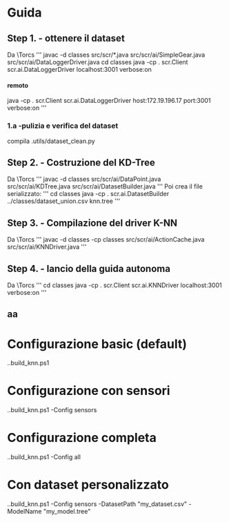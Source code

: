 # Guida

## Step 1. - ottenere il dataset
Da \Torcs
'''
javac -d classes src/scr/*.java src/scr/ai/SimpleGear.java src/scr/ai/DataLoggerDriver.java
cd classes
java -cp . scr.Client scr.ai.DataLoggerDriver localhost:3001 verbose:on
#### remoto
java -cp . scr.Client scr.ai.DataLoggerDriver host:172.19.196.17 port:3001 verbose:on
'''
### 1.a -pulizia e verifica del dataset
compila .utils/dataset_clean.py

## Step 2. - Costruzione del KD-Tree
Da \Torcs
'''
javac -d classes src/scr/ai/DataPoint.java src/scr/ai/KDTree.java src/scr/ai/DatasetBuilder.java
'''
Poi crea il file serializzato:
'''
cd classes
java -cp . scr.ai.DatasetBuilder ../classes/dataset_union.csv knn.tree
'''

## Step 3. - Compilazione del driver K-NN
Da \Torcs
'''
javac -d classes -cp classes src/scr/ai/ActionCache.java src/scr/ai/KNNDriver.java
'''

## Step 4. - lancio della guida autonoma
Da \Torcs
'''
cd classes
java -cp . scr.Client scr.ai.KNNDriver localhost:3001 verbose:on
'''

## aa

# Configurazione basic (default)
.\.build_knn.ps1

# Configurazione con sensori
.\.build_knn.ps1 -Config sensors

# Configurazione completa
.\.build_knn.ps1 -Config all

# Con dataset personalizzato
.\.build_knn.ps1 -Config sensors -DatasetPath "my_dataset.csv" -ModelName "my_model.tree"